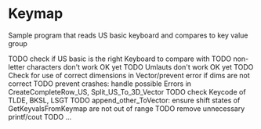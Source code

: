 # Keymap

Sample program that reads US basic keyboard and compares to key value group



TODO check if US basic is the right Keyboard to compare with
TODO non-letter characters don't work OK yet
TODO Umlauts don't work OK yet
TODO Check for use of correct dimensions in Vector/prevent error if dims are not correct
TODO prevent crashes: handle possible Errors in CreateCompleteRow_US, Split_US_To_3D_Vector
TODO check Keycode of TLDE, BKSL, LSGT
TODO append_other_ToVector: ensure shift states of GetKeyvalsFromKeymap are not out of range
TODO remove unnecessary printf/cout
TODO ...
